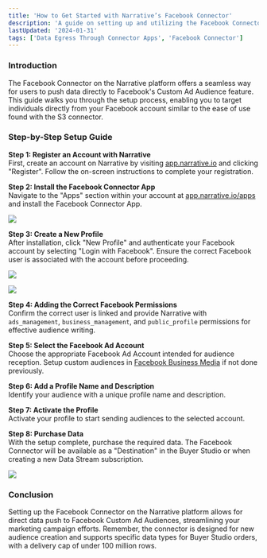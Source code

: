 ```yaml
---
title: 'How to Get Started with Narrative’s Facebook Connector'
description: 'A guide on setting up and utilizing the Facebook Connector to push data to your Facebook custom ad audience seat efficiently.'
lastUpdated: '2024-01-31'
tags: ['Data Egress Through Connector Apps', 'Facebook Connector']
---
```


### Introduction

The Facebook Connector on the Narrative platform offers a seamless way for users to push data directly to Facebook's Custom Ad Audience feature. This guide walks you through the setup process, enabling you to target individuals directly from your Facebook account similar to the ease of use found with the S3 connector.

### Step-by-Step Setup Guide

**Step 1: Register an Account with Narrative**  
First, create an account on Narrative by visiting [app.narrative.io](https://app.narrative.io) and clicking "Register". Follow the on-screen instructions to complete your registration.

**Step 2: Install the Facebook Connector App**  
Navigate to the "Apps" section within your account at [app.narrative.io/apps](https://app.narrative.io/apps) and install the Facebook Connector App.

![](https://lh6.googleusercontent.com/k7yacWqTGcvv-yssLy7ZV9nntjwj0nkLYM0TVbfQHp1w6NVF7KI_mKW_ctTPZALdcTPhRXRxrVRabcriIEaxmn0ITsJkw7ReRI8AXuIifYUeKiim_vU4iT1o3DG5_cqpiKNZnxJco9-eDQUZSCIaIMA)

**Step 3: Create a New Profile**  
After installation, click "New Profile" and authenticate your Facebook account by selecting "Login with Facebook". Ensure the correct Facebook user is associated with the account before proceeding.

![](https://lh5.googleusercontent.com/qLaKl88Qv8xCcYEELeESZexpGeQ4LtgBieGyQaVnh0sbgGoE9EPZe5UF_CyIS5qZEDCCxyCdhL1sIA2i7UXeYkqc1_CQQy4VVtXrI5Po5vbWdqx4cVileeiMVXDOiwHi72AkVS8RCthCxM2rKam2EJg)

![](https://lh3.googleusercontent.com/a4EI6c7CkbYoxQGnBQWodiZn7up-dfkvhycHOFM6th3LZ1zQXzj1BGTnxw7fVOMgpeuVNxOCPlq2tCOX_W14BaB6RhEtsHE4vlhNdfx6ANIFZX9j5Dh3MxEv67hD-ytq3hnQuiBeYPJVoES8eET2ALI)

**Step 4: Adding the Correct Facebook Permissions**  
Confirm the correct user is linked and provide Narrative with `ads_management`, `business_management`, and `public_profile` permissions for effective audience writing.

**Step 5: Select the Facebook Ad Account**  
Choose the appropriate Facebook Ad Account intended for audience reception. Setup custom audiences in [Facebook Business Media](https://business.facebook.com/settings/partners/) if not done previously.

**Step 6: Add a Profile Name and Description**  
Identify your audience with a unique profile name and description.

**Step 7: Activate the Profile**  
Activate your profile to start sending audiences to the selected account.

**Step 8: Purchase Data**  
With the setup complete, purchase the required data. The Facebook Connector will be available as a "Destination" in the Buyer Studio or when creating a new Data Stream subscription.

![](https://solutions.narrative.io/hubfs/Screenshot%202023-03-21%20at%2012-15-12%20PM-png.png)

### Conclusion

Setting up the Facebook Connector on the Narrative platform allows for direct data push to Facebook Custom Ad Audiences, streamlining your marketing campaign efforts. Remember, the connector is designed for new audience creation and supports specific data types for Buyer Studio orders, with a delivery cap of under 100 million rows.
